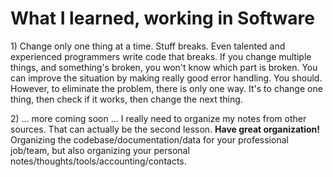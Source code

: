 # What I learned, working in Software

1\) Change only one thing at a time. Stuff breaks. Even talented and experienced programmers write code that breaks. If you change multiple things, and something's broken, you won't know which part is broken. You can improve the situation by making really good error handling. You should. However, to eliminate the problem, there is only one way. It's to change one thing, then check if it works, then change the next thing.

2\) ... more coming soon ... I really need to organize my notes from other sources. That can actually be the second lesson. **Have great organization!** Organizing the codebase/documentation/data for your professional job/team, but also organizing your personal notes/thoughts/tools/accounting/contacts.

